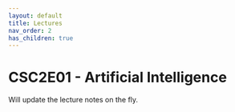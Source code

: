 ```yaml
---
layout: default
title: Lectures
nav_order: 2
has_children: true
---
```


# CSC2E01 - Artificial Intelligence
Will update the lecture notes on the fly.
